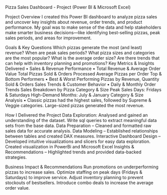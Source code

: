 Pizza Sales Dashboard - Project (Power BI & Microsoft Excel)

Project Overview
I created this Power BI dashboard to analyze pizza sales and uncover key insights about revenue, order trends, and product performance. My goal was to make sense of the data and help stakeholders make smarter business decisions—like identifying best-selling pizzas, peak sales periods, and areas for improvement.

Goals & Key Questions
Which pizzas generate the most (and least) revenue?
When are peak sales periods?
What pizza sizes and categories are the most popular?
What is the average order size?
Are there trends that can help with inventory planning and promotions?
Key Metrics & Insights Delivered
•	Sales & Revenue Performance
•	Total Revenue & Average Order Value
Total Pizzas Sold & Orders Processed
Average Pizzas per Order
Top & Bottom Performers
•	Best & Worst Performing Pizzas by Revenue, Quantity Sold & Orders
Sales Trends & Customer Behavior
•	Daily & Monthly Order Trends
Sales Breakdown by Pizza Category & Size
Peak Sales Days: Fridays & Saturdays
High-Demand Months: July & January
Category & Size Analysis
•	Classic pizzas had the highest sales, followed by Supreme & Veggie categories.
Large-sized pizzas generated the most revenue.

How I Delivered the Project
Data Exploration: Analysed and gained an understanding of the dataset. Write sql queries to extract meaningful data sets from the base data.
Data Preparation – Cleaned and formatted raw sales data for accurate analysis.
Data Modeling – Established relationships between tables and created DAX measures.
Interactive Dashboard Design – Developed intuitive visualizations and slicers for easy data exploration. Created visualization in PowerBi and Microsoft Excel
Insights & Recommendations – Highlighted trends and provided data-backed strategies.


Business Impact & Recommendations
Run promotions on underperforming pizzas to increase sales.
Optimize staffing on peak days (Fridays & Saturdays) to improve service.
Adjust inventory planning to prevent stockouts of bestsellers.
Introduce combo deals to increase the average order value.

